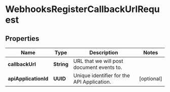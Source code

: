 

# WebhooksRegisterCallbackUrlRequest


## Properties

| Name | Type | Description | Notes |
|------------ | ------------- | ------------- | -------------|
|**callbackUrl** | **String** | URL that we will post document events to. |  |
|**apiApplicationId** | **UUID** | Unique identifier for the API Application. |  [optional] |



